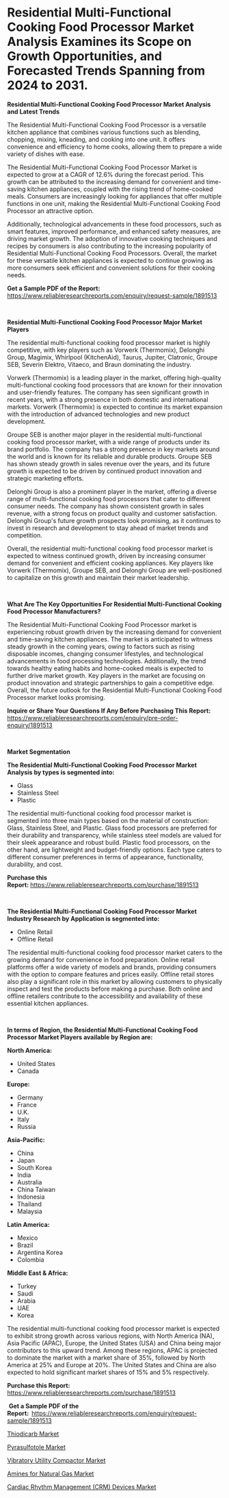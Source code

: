 <p><h1>Residential Multi-Functional Cooking Food Processor Market Analysis Examines its Scope on Growth Opportunities, and Forecasted Trends Spanning from 2024 to 2031.</h1></p><p><strong>Residential Multi-Functional Cooking Food Processor Market Analysis and Latest Trends</strong></p>
<p><p>The Residential Multi-Functional Cooking Food Processor is a versatile kitchen appliance that combines various functions such as blending, chopping, mixing, kneading, and cooking into one unit. It offers convenience and efficiency to home cooks, allowing them to prepare a wide variety of dishes with ease.</p><p>The Residential Multi-Functional Cooking Food Processor Market is expected to grow at a CAGR of 12.6% during the forecast period. This growth can be attributed to the increasing demand for convenient and time-saving kitchen appliances, coupled with the rising trend of home-cooked meals. Consumers are increasingly looking for appliances that offer multiple functions in one unit, making the Residential Multi-Functional Cooking Food Processor an attractive option.</p><p>Additionally, technological advancements in these food processors, such as smart features, improved performance, and enhanced safety measures, are driving market growth. The adoption of innovative cooking techniques and recipes by consumers is also contributing to the increasing popularity of Residential Multi-Functional Cooking Food Processors. Overall, the market for these versatile kitchen appliances is expected to continue growing as more consumers seek efficient and convenient solutions for their cooking needs.</p></p>
<p><strong>Get a Sample PDF of the Report:&nbsp;</strong> <a href="https://www.reliableresearchreports.com/enquiry/request-sample/1891513">https://www.reliableresearchreports.com/enquiry/request-sample/1891513</a></p>
<p>&nbsp;</p>
<p><strong>Residential Multi-Functional Cooking Food Processor Major Market Players</strong></p>
<p><p>The residential multi-functional cooking food processor market is highly competitive, with key players such as Vorwerk (Thermomix), Delonghi Group, Magimix, Whirlpool (KitchenAid), Taurus, Jupiter, Clatronic, Groupe SEB, Severin Elektro, Vitaeco, and Braun dominating the industry.</p><p>Vorwerk (Thermomix) is a leading player in the market, offering high-quality multi-functional cooking food processors that are known for their innovation and user-friendly features. The company has seen significant growth in recent years, with a strong presence in both domestic and international markets. Vorwerk (Thermomix) is expected to continue its market expansion with the introduction of advanced technologies and new product development.</p><p>Groupe SEB is another major player in the residential multi-functional cooking food processor market, with a wide range of products under its brand portfolio. The company has a strong presence in key markets around the world and is known for its reliable and durable products. Groupe SEB has shown steady growth in sales revenue over the years, and its future growth is expected to be driven by continued product innovation and strategic marketing efforts.</p><p>Delonghi Group is also a prominent player in the market, offering a diverse range of multi-functional cooking food processors that cater to different consumer needs. The company has shown consistent growth in sales revenue, with a strong focus on product quality and customer satisfaction. Delonghi Group's future growth prospects look promising, as it continues to invest in research and development to stay ahead of market trends and competition.</p><p>Overall, the residential multi-functional cooking food processor market is expected to witness continued growth, driven by increasing consumer demand for convenient and efficient cooking appliances. Key players like Vorwerk (Thermomix), Groupe SEB, and Delonghi Group are well-positioned to capitalize on this growth and maintain their market leadership.</p></p>
<p>&nbsp;</p>
<p><strong>What Are The Key Opportunities For Residential Multi-Functional Cooking Food Processor Manufacturers?</strong></p>
<p><p>The Residential Multi-Functional Cooking Food Processor market is experiencing robust growth driven by the increasing demand for convenient and time-saving kitchen appliances. The market is anticipated to witness steady growth in the coming years, owing to factors such as rising disposable incomes, changing consumer lifestyles, and technological advancements in food processing technologies. Additionally, the trend towards healthy eating habits and home-cooked meals is expected to further drive market growth. Key players in the market are focusing on product innovation and strategic partnerships to gain a competitive edge. Overall, the future outlook for the Residential Multi-Functional Cooking Food Processor market looks promising.</p></p>
<p><strong>Inquire or Share Your Questions If Any Before Purchasing This Report:</strong> <a href="https://www.reliableresearchreports.com/enquiry/pre-order-enquiry/1891513">https://www.reliableresearchreports.com/enquiry/pre-order-enquiry/1891513</a></p>
<p>&nbsp;</p>
<p><strong>Market Segmentation</strong></p>
<p><strong>The Residential Multi-Functional Cooking Food Processor Market Analysis by types is segmented into:</strong></p>
<p><ul><li>Glass</li><li>Stainless Steel</li><li>Plastic</li></ul></p>
<p><p>The residential multi-functional cooking food processor market is segmented into three main types based on the material of construction: Glass, Stainless Steel, and Plastic. Glass food processors are preferred for their durability and transparency, while stainless steel models are valued for their sleek appearance and robust build. Plastic food processors, on the other hand, are lightweight and budget-friendly options. Each type caters to different consumer preferences in terms of appearance, functionality, durability, and cost.</p></p>
<p><strong>Purchase this Report:&nbsp;</strong><a href="https://www.reliableresearchreports.com/purchase/1891513">https://www.reliableresearchreports.com/purchase/1891513</a></p>
<p>&nbsp;</p>
<p><strong>The Residential Multi-Functional Cooking Food Processor Market Industry Research by Application is segmented into:</strong></p>
<p><ul><li>Online Retail</li><li>Offline Retail</li></ul></p>
<p><p>The residential multi-functional cooking food processor market caters to the growing demand for convenience in food preparation. Online retail platforms offer a wide variety of models and brands, providing consumers with the option to compare features and prices easily. Offline retail stores also play a significant role in this market by allowing customers to physically inspect and test the products before making a purchase. Both online and offline retailers contribute to the accessibility and availability of these essential kitchen appliances.</p></p>
<p>&nbsp;</p>
<p><strong>In terms of Region, the Residential Multi-Functional Cooking Food Processor Market Players available by Region are:</strong></p>
<p>
    <p> <strong> North America: </strong>
        <ul>
            <li>United States</li>
            <li>Canada</li>
        </ul>
        </p> 
    <p> <strong> Europe: </strong>
        <ul>
            <li>Germany</li>
            <li>France</li>
            <li>U.K.</li>
            <li>Italy</li>
            <li>Russia</li>
        </ul>
        </p> 
    <p> <strong> Asia-Pacific: </strong>
        <ul>
            <li>China</li>
            <li>Japan</li>
            <li>South Korea</li>
            <li>India</li>
            <li>Australia</li>
            <li>China Taiwan</li>
            <li>Indonesia</li>
            <li>Thailand</li>
            <li>Malaysia</li>
        </ul>
        </p> 
    <p> <strong> Latin America: </strong>
        <ul>
            <li>Mexico</li>
            <li>Brazil</li>
            <li>Argentina Korea</li>
            <li>Colombia</li>
        </ul>
        </p> 
    <p> <strong> Middle East & Africa: </strong>
        <ul>
            <li>Turkey</li>
            <li>Saudi</li>
            <li>Arabia</li>
            <li>UAE</li>
            <li>Korea</li>
        </ul>
    </p>
    </p>
<p><p>The residential multi-functional cooking food processor market is expected to exhibit strong growth across various regions, with North America (NA), Asia Pacific (APAC), Europe, the United States (USA) and China being major contributors to this upward trend. Among these regions, APAC is projected to dominate the market with a market share of 35%, followed by North America at 25% and Europe at 20%. The United States and China are also expected to hold significant market shares of 15% and 5% respectively.</p></p>
<p><strong>Purchase this Report: </strong><a href="https://www.reliableresearchreports.com/purchase/1891513">https://www.reliableresearchreports.com/purchase/1891513</a></p>
<p>&nbsp;<strong>Get a Sample PDF of the Report:&nbsp;&nbsp;</strong><a href="https://www.reliableresearchreports.com/enquiry/request-sample/1891513">https://www.reliableresearchreports.com/enquiry/request-sample/1891513</a></p>
<p><strong></strong></p>
<p><p><a href="https://view.publitas.com/reportprime-1/thiodicarb-market-research-report-reveals-the-latest-trends-and-opportunities-of-this-market-for-period-from-2024-2031/">Thiodicarb Market</a></p><p><a href="https://view.publitas.com/reportprime-1/pyrasulfotole-market-size-share-trends-analysis-report-by-application-regional-outlook-competitive-strategies-and-segment-forecasts-2024-2031/">Pyrasulfotole Market</a></p><p><a href="https://five-trouble-98a.notion.site/Vibratory-Utility-Compactor-Market-Centers-on-Aspects-such-as-Market-Growth-Market-Share-Market-Op-55936c68828845f6879d7d3993bf28dc">Vibratory Utility Compactor Market</a></p><p><a href="https://butternut-bug-553.notion.site/Amines-for-Natural-Gas-Market-Share-Market-New-Trends-Analysis-Report-By-Type-By-Application-By--12554f83053f4ea7a992fc3a8900e01f">Amines for Natural Gas Market</a></p><p><a href="https://fuschia-pecorino-a6d.notion.site/Global-Cardiac-Rhythm-Management-CRM-Devices-Market-by-Types-Applications-and-Major-Players-wit-ca9ef6a8884640879ea40c0edc83d271">Cardiac Rhythm Management (CRM) Devices Market</a></p></p>